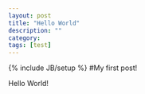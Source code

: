```yaml
---
layout: post
title: "Hello World"
description: ""
category: 
tags: [test]
---
```

{% include JB/setup %}
#My first post!

Hello World!
